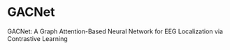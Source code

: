 # GACNet
GACNet: A Graph Attention-Based Neural Network for EEG Localization via Contrastive Learning
